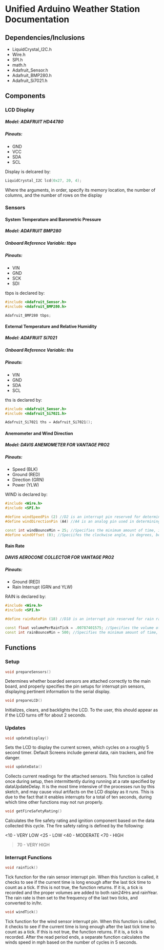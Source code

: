 # Unified Arduino Weather Station Documentation

## Dependencies/Inclusions

- LiquidCrystal_I2C.h
- Wire.h
- SPI.h
- math.h
- Adafruit_Sensor.h
- Adafruit_BMP280.h
- Adafruit_Si7021.h

## Components

### LCD Display
##### Model: ADAFRUIT HD44780
##### Pinouts:
- GND
- VCC
- SDA
- SCL

Display is delcared by:
```C++
LiquidCrystal_I2C lcd(0x27, 20, 4);
```
Where the arguments, in order, specify its memory location, the number of columns, and the number of rows on the display

### Sensors
#### System Temperature and Barometric Pressure
##### Model: ADAFRUIT BMP280
##### Onboard Reference Variable: tbps
##### Pinouts:
- VIN
- GND
- SCK
- SDI

tbps is declared by:
```C++
#include <Adafruit_Sensor.h>
#include <Adafruit_BMP280.h>

Adafruit_BMP280 tbps;
```

#### External Temperature and Relative Humidity
##### Model: ADAFRUIT Si7021
##### Onboard Reference Variable: ths
##### Pinouts:
- VIN
- GND
- SDA
- SCL

ths is declared by:
```C++
#include <Adafruit_Sensor.h>
#include <Adafruit_Si7021.h>

Adafruit_Si7021 ths = Adafruit_Si7021();
```


#### Anemometer and Wind Direction
##### Model: DAVIS ANEMOMETER FOR VANTAGE PRO2
##### Pinouts:
- Speed (BLK)
- Ground (RED)
- Direction (GRN)
- Power (YLW)

WIND is declared by:
```C++
#include <Wire.h>
#include <SPI.h>

#define windSpeedPin (2) //D2 is an interrupt pin reserved for determining wind speed
#define windDirectionPin (A4) //A4 is an analog pin used in determining wind direction

const int windBounceMin = 25; //Specifies the minimum amount of time, in milliseconds, that a wind cycle must take to be counted
#define windOffset (0); //Speciifes the clockwise angle, in degrees, between the support of the anemometer and the wind vane's resting direction
```

#### Rain Rate
##### DAVIS AEROCONE COLLECTOR FOR VANTAGE PRO2
##### Pinouts:
- Ground (RED)
- Rain Interrupt (GRN and YLW)

RAIN is declared by:
```C++
#include <Wire.h>
#include <SPI.h>

#define rainRatePin (18) //D18 is an interrupt pin reserved for rain rate calculations

const float volumePerRainTick = .00787401575; //Specifies the volume of water which will cause a tip in the rain sensor, should be calibrated
const int rainBounceMin = 500; //Specifies the minimum amount of time, in milliseconds, that a rain tick must wait after its predecessor to be counted
```

## Functions
### Setup

```C++
void prepareSensors()
```
 Determines whether boarded sensors are attached correctly to the main board, and properly specifies the pin setups for interrupt pin sensors, displaying pertinent information to the serial display.

```C++
void prepareLCD()
```
Initializes, clears, and backlights the LCD. To the user, this should appear as if the LCD turns off for about 2 seconds.

### Updates

```C++
void updateDisplay()
```
Sets the LCD to display the current screen, which cycles on a roughly 5 second timer. Default Screens include general data, rain trackers, and fire danger.

```C++
void updateData()
```
Collects current readings for the attached sensors. This function is called once during setup, then intermittently during running at a rate specified by dataUpdateDelay. It is the most time intensive of the processes run by this sketch, and may cause visul artifacts on the LCD display as it runs. This is due to the fact that it enables interrupts for a total of ten seconds, during which time other functions may not run properly.

```C++
void getFireSafetyRating()
```
Calculates the fire safety rating and ignition component based on the data collected this cycle. The fire safety rating is defined by the following:


 <10 - VERY LOW
 <25 - LOW
 <40 - MODERATE
 <70 - HIGH
 >70 - VERY HIGH

### Interrupt Functions

```C++
void rainTick()
```
Tick function for the rain sensor interrupt pin. When this function is called, it checks to see if the current time is long enough after the last tick time to count as a tick. If this is not true, the function returns. If it is, a tick is recorded and the proper volumes are added to both rain24Hrs and rainYear. The rain rate is then set to the frequency of the last two ticks, and converted to in/hr.

```C++
void windTick()
```
Tick function for the wind sensor interrupt pin. When this function is called, it checks to see if the current time is long enough after the last tick time to count as a tick. If this is not true, the function returns. If it is, a tick is recorded. After the read period ends, a separate function calculates the winds speed in mph based on the number of cycles in 5 seconds.
